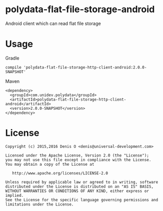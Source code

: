 # polydata-flat-file-storage-android

Android client which can read flat file storage

Usage
=====

Gradle 

```
compile 'polydata-flat-file-storage-http-client-android:2.0.0-SNAPSHOT'
```

Maven
```
<dependency>
  <groupId>com.unidev.polydata</groupId>
  <artifactId>polydata-flat-file-storage-http-client-android</artifactId>
  <version>2.0.0-SNAPSHOT</version>
</dependency>
```

License
=======
 
    Copyright (c) 2015,2016 Denis O <denis@universal-development.com>
 
    Licensed under the Apache License, Version 2.0 (the "License");
    you may not use this file except in compliance with the License.
    You may obtain a copy of the License at
 
       http://www.apache.org/licenses/LICENSE-2.0
 
    Unless required by applicable law or agreed to in writing, software
    distributed under the License is distributed on an "AS IS" BASIS,
    WITHOUT WARRANTIES OR CONDITIONS OF ANY KIND, either express or implied.
    See the License for the specific language governing permissions and
    limitations under the License.

